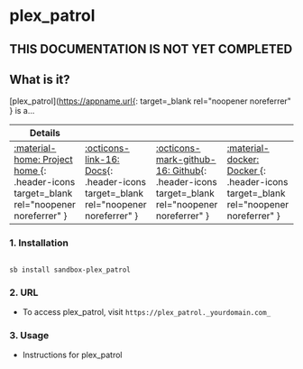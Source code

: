 # plex_patrol

## THIS DOCUMENTATION IS NOT YET COMPLETED


## What is it?

[plex_patrol](https://appname.url{: target=_blank rel="noopener noreferrer" } is a...

| Details     |             |             |             |
|-------------|-------------|-------------|-------------|
| [:material-home: Project home ](https://plex_patrol.url){: .header-icons target=_blank rel="noopener noreferrer" } | [:octicons-link-16: Docs](https://plex_patrol.docs.url){: .header-icons target=_blank rel="noopener noreferrer" } | [:octicons-mark-github-16: Github](https://github.com/plex_patrol/plex_patrol){: .header-icons target=_blank rel="noopener noreferrer" } | [:material-docker: Docker ](https://hub.docker.com/r/plex_patrol/plex_patrol){: .header-icons target=_blank rel="noopener noreferrer" }|

### 1. Installation

``` shell

sb install sandbox-plex_patrol

```

### 2. URL

- To access plex_patrol, visit `https://plex_patrol._yourdomain.com_`

### 3. Usage

- Instructions for plex_patrol
